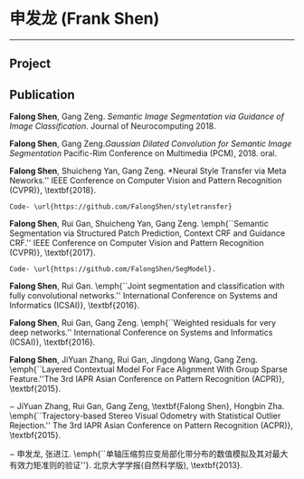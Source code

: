 # 申发龙 (Frank Shen)

----



## Project




## Publication

**Falong Shen**, Gang Zeng. *Semantic Image Segmentation via Guidance of Image Classification*. Journal of Neurocomputing 2018.

**Falong Shen**, Gang Zeng.*Gaussian Dilated Convolution for Semantic Image Segmentation* Pacific-Rim Conference on Multimedia (PCM), 2018. oral.

 **Falong Shen**, Shuicheng Yan, Gang Zeng. *Neural Style Transfer via Meta Neworks.'' IEEE Conference on Computer Vision and Pattern Recognition (CVPR)}, \textbf{2018}.

    Code- \url{https://github.com/FalongShen/styletransfer}

**Falong Shen**, Rui Gan, Shuicheng Yan, Gang Zeng. \emph{``Semantic Segmentation via Structured Patch Prediction, Context CRF and Guidance CRF.'' IEEE Conference on Computer Vision and Pattern Recognition (CVPR)}, \textbf{2017}.

    Code- \url{https://github.com/FalongShen/SegModel}.

**Falong Shen**, Rui Gan. \emph{``Joint segmentation and classification with fully convolutional networks.'' International Conference on Systems and Informatics (ICSAI)}, \textbf{2016}.

**Falong Shen**, Rui Gan, Gang Zeng. \emph{``Weighted residuals for very deep networks.'' International Conference on Systems and Informatics (ICSAI)}, \textbf{2016}.

**Falong Shen**, JiYuan Zhang, Rui Gan, Jingdong Wang, Gang Zeng. \emph{``Layered Contextual Model For Face Alignment With Group Sparse Feature.''The 3rd IAPR Asian Conference on Pattern Recognition (ACPR)}, \textbf{2015}.

  $-$ JiYuan Zhang, Rui Gan, Gang Zeng, \textbf{Falong Shen},  Hongbin Zha. \emph{``Trajectory-based Stereo Visual Odometry with Statistical Outlier Rejection.'' The 3rd IAPR Asian Conference on Pattern Recognition (ACPR)}, \textbf{2015}.

$-$ 申发龙, 张进江. \emph{``单轴压缩剪应变局部化带分布的数值模拟及其对最大有效力矩准则的验证''}. 北京大学学报(自然科学版), \textbf{2013}.
